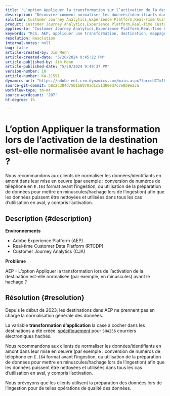 ```yaml
---
title: "L’option Appliquer la transformation sur l’activation de la destination est-elle normalisée avant le hachage ?"
description: "Découvrez comment normaliser les données/identifiants dans les destinations de Adobe Experience Platform."
solution: Customer Journey Analytics,Experience Platform,Real-Time Customer Data Platform
product: Customer Journey Analytics,Experience Platform,Real-Time Customer Data Platform
applies-to: "Customer Journey Analytics,Experience Platform,Real-Time Customer Data Platform"
keywords: "KCS, AEP, appliquer une transformation, destination, mappage, activation, RT-CDP, Customer Journey Analytics, normalisation, Adobe Experience Platform, FAQ"
resolution: Resolution
internal-notes: null
bug: false
article-created-by: Jim Menn
article-created-date: "5/20/2024 9:45:22 PM"
article-published-by: Jim Menn
article-published-date: "5/20/2024 9:49:37 PM"
version-number: 10
article-number: KA-21591
dynamics-url: "https://adobe-ent.crm.dynamics.com/main.aspx?forceUCI=1&pagetype=entityrecord&etn=knowledgearticle&id=5c660a3c-f216-ef11-9f8a-6045bd006268"
source-git-commit: b8c2c384d7501b6070ad1c51d0eed7c7e8b9e23a
workflow-type: tm+mt
source-wordcount: '207'
ht-degree: 1%

---
```


# L’option Appliquer la transformation lors de l’activation de la destination est-elle normalisée avant le hachage ?


Nous recommandons aux clients de normaliser les données/identifiants en amont dans leur mise en oeuvre (par exemple : conversion de numéros de téléphone en `E.164` format avant l’ingestion, ou utilisation de la préparation de données pour mettre en minuscules/hachage lors de l’ingestion) afin que les données puissent être nettoyées et utilisées dans tous les cas d’utilisation en aval, y compris l’activation.

## Description {#description}


<b>Environnements</b>

- Adobe Experience Platform (AEP)
- Real-time Customer Data Platform (RTCDP)
- Customer Journey Analytics (CJA)




<b>Problème</b>

AEP - L’option Appliquer la transformation lors de l’activation de la destination est-elle normalisée (par exemple, en minuscules) avant le hachage ?


## Résolution {#resolution}


Depuis le début de 2023, les destinations dans AEP ne prennent pas en charge la normalisation générale des données.

La variable <b>transformation d’application</b> la case à cocher dans les destinations a été créée. <u>spécifiquement</u> pour `SHA256` courriers électroniques hachés.

Nous recommandons aux clients de normaliser les données/identifiants en amont dans leur mise en oeuvre (par exemple : conversion de numéros de téléphone en `E.164` format avant l’ingestion, ou utilisation de la préparation de données pour mettre en minuscules/hachage lors de l’ingestion) afin que les données puissent être nettoyées et utilisées dans tous les cas d’utilisation en aval, y compris l’activation.

Nous prévoyons que les clients utilisent la préparation des données lors de l’ingestion pour de telles opérations de qualité des données.





